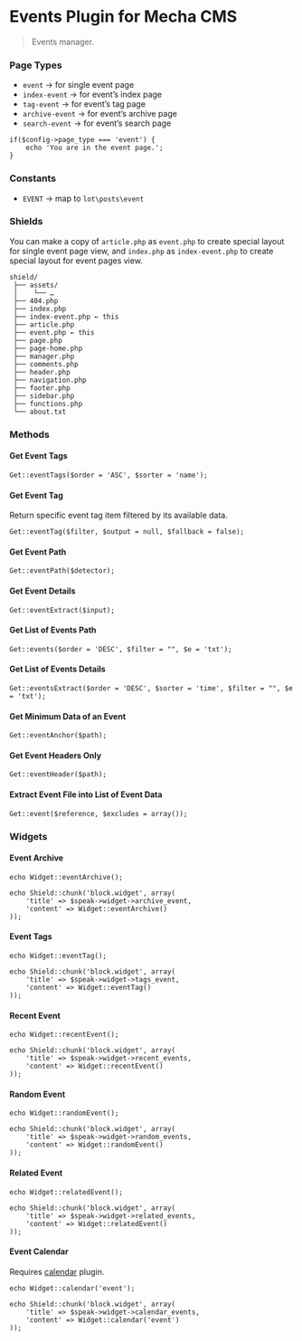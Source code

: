 Events Plugin for Mecha CMS
===========================

> Events manager.

### Page Types

 - `event` → for single event page
 - `index-event` → for event’s index page
 - `tag-event` → for event’s tag page
 - `archive-event` → for event’s archive page
 - `search-event` → for event’s search page

~~~ .php
if($config->page_type === 'event') {
    echo 'You are in the event page.';
}
~~~

### Constants

 - `EVENT` → map to `lot\posts\event`

### Shields

You can make a copy of `article.php` as `event.php` to create special layout for single event page view, and `index.php` as `index-event.php` to create special layout for event pages view.

~~~ .no-highlight
shield/
 ├── assets/
 │    └── …
 ├── 404.php
 ├── index.php
 ├── index-event.php ← this
 ├── article.php
 ├── event.php ← this
 ├── page.php
 ├── page-home.php
 ├── manager.php
 ├── comments.php
 ├── header.php
 ├── navigation.php
 ├── footer.php
 ├── sidebar.php
 ├── functions.php
 └── about.txt
~~~

### Methods

#### Get Event Tags

~~~ .php
Get::eventTags($order = 'ASC', $sorter = 'name');
~~~

#### Get Event Tag

Return specific event tag item filtered by its available data.

~~~ .php
Get::eventTag($filter, $output = null, $fallback = false);
~~~

#### Get Event Path

~~~ .php
Get::eventPath($detector);
~~~

#### Get Event Details

~~~ .php
Get::eventExtract($input);
~~~

#### Get List of Events Path

~~~ .php
Get::events($order = 'DESC', $filter = "", $e = 'txt');
~~~

#### Get List of Events Details

~~~ .php
Get::eventsExtract($order = 'DESC', $sorter = 'time', $filter = "", $e = 'txt');
~~~

#### Get Minimum Data of an Event

~~~ .php
Get::eventAnchor($path);
~~~

#### Get Event Headers Only

~~~ .php
Get::eventHeader($path);
~~~

#### Extract Event File into List of Event Data

~~~ .php
Get::event($reference, $excludes = array());
~~~

### Widgets

#### Event Archive

~~~ .php
echo Widget::eventArchive();
~~~

~~~ .php
echo Shield::chunk('block.widget', array(
    'title' => $speak->widget->archive_event,
    'content' => Widget::eventArchive()
));
~~~

#### Event Tags

~~~ .php
echo Widget::eventTag();
~~~

~~~ .php
echo Shield::chunk('block.widget', array(
    'title' => $speak->widget->tags_event,
    'content' => Widget::eventTag()
));
~~~

#### Recent Event

~~~ .php
echo Widget::recentEvent();
~~~

~~~ .php
echo Shield::chunk('block.widget', array(
    'title' => $speak->widget->recent_events,
    'content' => Widget::recentEvent()
));
~~~

#### Random Event

~~~ .php
echo Widget::randomEvent();
~~~

~~~ .php
echo Shield::chunk('block.widget', array(
    'title' => $speak->widget->random_events,
    'content' => Widget::randomEvent()
));
~~~

#### Related Event

~~~ .php
echo Widget::relatedEvent();
~~~

~~~ .php
echo Shield::chunk('block.widget', array(
    'title' => $speak->widget->related_events,
    'content' => Widget::relatedEvent()
));
~~~

#### Event Calendar

Requires [calendar](http://mecha-cms.com/article/calendar-plugin "Calendar Plugin") plugin.

~~~ .php
echo Widget::calendar('event');
~~~

~~~ .php
echo Shield::chunk('block.widget', array(
    'title' => $speak->widget->calendar_events,
    'content' => Widget::calendar('event')
));
~~~